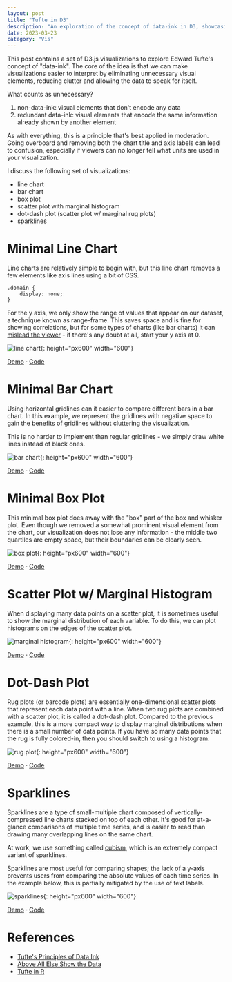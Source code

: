 ```yaml
---
layout: post
title: "Tufte in D3"
description: "An exploration of the concept of data-ink in D3, showcasing several different types of plots: line chart, bar chart, box plot, scatter plot, rug chart, marginal histogram, and sparkline"
date: 2023-03-23
category: "Vis"
---
```


This post contains a set of D3.js visualizations to explore Edward Tufte's concept of "data-ink". The core of the idea is that we can make visualizations easier to interpret by eliminating unnecessary visual elements, reducing clutter and allowing the data to speak for itself.

What counts as unnecessary? 
1. non-data-ink: visual elements that don't encode any data
2. redundant data-ink: visual elements that encode the same information already shown by another element

As with everything, this is a principle that's best applied in moderation. Going overboard and removing both the chart title and axis labels can lead to confusion, especially if viewers can no longer tell what units are used in your visualization.

I discuss the following set of visualizations:
- line chart
- bar chart
- box plot
- scatter plot with marginal histogram
- dot-dash plot (scatter plot w/ marginal rug plots)
- sparklines

# Minimal Line Chart

Line charts are relatively simple to begin with, but this line chart removes a few elements like axis lines using a bit of CSS.

```
.domain {
    display: none;
}
```

For the y axis, we only show the range of values that appear on our dataset, a technique known as range-frame. This saves space and is fine for showing correlations, but for some types of charts (like bar charts) it can [mislead the viewer](https://www.reddit.com/r/assholedesign/comments/126s9wk/having_the_graph_only_go_from_58_to_78_to_make_it/) - if there's any doubt at all, start your y axis at 0.

![line chart](https://yangdanny97.github.io/misc/tufte/line.png){: height="px600" width="600"}

<div><a href="https://yangdanny97.github.io/misc/tufte/line.html">Demo</a> · <a href="https://github.com/yangdanny97/yangdanny97.github.io/blob/master/misc/tufte/line.html">Code</a></div>

# Minimal Bar Chart

Using horizontal gridlines can it easier to compare different bars in a bar chart. In this example, we represent the gridlines with negative space to gain the benefits of gridlines without cluttering the visualization. 

This is no harder to implement than regular gridlines - we simply draw white lines instead of black ones.

![bar chart](https://yangdanny97.github.io/misc/tufte/bar.png){: height="px600" width="600"}

<div><a href="https://yangdanny97.github.io/misc/tufte/bar.html">Demo</a> · <a href="https://github.com/yangdanny97/yangdanny97.github.io/blob/master/misc/tufte/bar.html">Code</a></div>

# Minimal Box Plot

This minimal box plot does away with the "box" part of the box and whisker plot. Even though we removed a somewhat prominent visual element from the chart, our visualization does not lose any information - the middle two quartiles are empty space, but their boundaries can be clearly seen.

![box plot](https://yangdanny97.github.io/misc/tufte/box.png){: height="px600" width="600"}

<div><a href="https://yangdanny97.github.io/misc/tufte/box.html">Demo</a> · <a href="https://github.com/yangdanny97/yangdanny97.github.io/blob/master/misc/tufte/box.html">Code</a></div>

# Scatter Plot w/ Marginal Histogram

When displaying many data points on a scatter plot, it is sometimes useful to show the marginal distribution of each variable. To do this, we can plot histograms on the edges of the scatter plot.

![marginal histogram](https://yangdanny97.github.io/misc/tufte/marginal.png){: height="px600" width="600"}

<div><a href="https://yangdanny97.github.io/misc/tufte/marginal.html">Demo</a> · <a href="https://github.com/yangdanny97/yangdanny97.github.io/blob/master/misc/tufte/marginal.html">Code</a></div>

# Dot-Dash Plot

Rug plots (or barcode plots) are essentially one-dimensional scatter plots that represent each data point with a line. When two rug plots are combined with a scatter plot, it is called a dot-dash plot. Compared to the previous example, this is a more compact way to display marginal distributions when there is a small number of data points. If you have so many data points that the rug is fully colored-in, then you should switch to using a histogram.

![rug plot](https://yangdanny97.github.io/misc/tufte/scatter.png){: height="px600" width="600"}

<div><a href="https://yangdanny97.github.io/misc/tufte/scatter.html">Demo</a> · <a href="https://github.com/yangdanny97/yangdanny97.github.io/blob/master/misc/tufte/scatter.html">Code</a></div>

# Sparklines

Sparklines are a type of small-multiple chart composed of vertically-compressed line charts stacked on top of each other. It's good for at-a-glance comparisons of multiple time series, and is easier to read than drawing many overlapping lines on the same chart. 

At work, we use something called [cubism](https://square.github.io/cubism/), which is an extremely compact variant of sparklines.

Sparklines are most useful for comparing shapes; the lack of a y-axis prevents users from comparing the absolute values of each time series. In the example below, this is partially mitigated by the use of text labels.

![sparklines](https://yangdanny97.github.io/misc/tufte/sparklines.png){: height="px600" width="600"}

<div><a href="https://yangdanny97.github.io/misc/tufte/sparklines.html">Demo</a> · <a href="https://github.com/yangdanny97/yangdanny97.github.io/blob/master/misc/tufte/sparklines.html">Code</a></div>

# References

<ul>
    <li>
        <a href="https://jtr13.github.io/cc19/tuftes-principles-of-data-ink.html">Tufte's Principles of Data Ink</a>
    </li>
    <li>
        <a href="https://medium.com/plotly/above-all-else-show-the-data-1b8bbf05c2ae">Above All Else Show the
            Data</a>
    </li>
    <li>
        <a href="https://motioninsocial.com/tufte/">Tufte in R</a>
    </li>
</ul>
